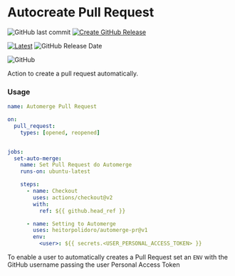 # Autocreate Pull Request
![GitHub last commit](https://img.shields.io/github/last-commit/heitorpolidoro/automerge-pr)
[![Create GitHub Release](https://github.com/heitorpolidoro/automerge-pr/actions/workflows/auto-release.yml/badge.svg)](https://github.com/heitorpolidoro/automerge-pr/actions/workflows/auto-release.yml)

[![Latest](https://img.shields.io/github/release/heitorpolidoro/automerge-pr.svg?label=latest)](https://github.com/heitorpolidoro/automerge-pr/releases/latest)
![GitHub Release Date](https://img.shields.io/github/release-date/heitorpolidoro/automerge-pr)

![GitHub](https://img.shields.io/github/license/heitorpolidoro/automerge-pr)

Action to create a pull request automatically.

### Usage
```yaml
name: Automerge Pull Request

on:
  pull_request:
    types: [opened, reopened]


jobs:
  set-auto-merge:
    name: Set Pull Request do Automerge
    runs-on: ubuntu-latest

    steps:
      - name: Checkout
        uses: actions/checkout@v2
        with:
          ref: ${{ github.head_ref }}

      - name: Setting to Automerge
        uses: heitorpolidoro/automerge-pr@v1
        env:
          <user>: ${{ secrets.<USER_PERSONAL_ACCESS_TOKEN> }}
```
To enable a user to automatically creates a Pull Request set an `ENV` with the GitHub username passing the user Personal Access Token